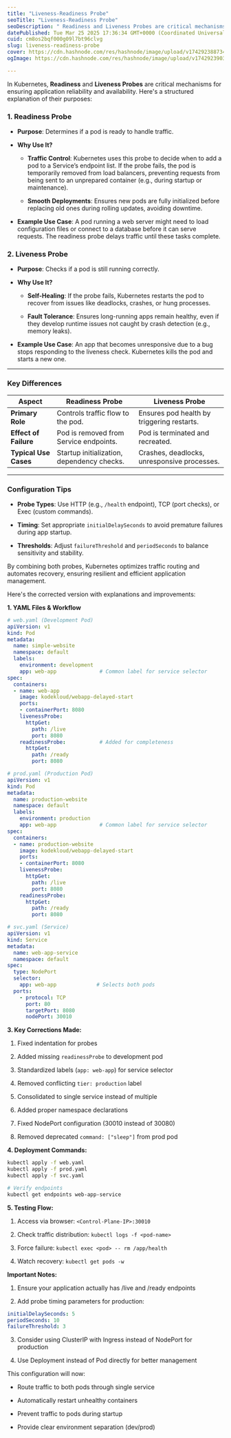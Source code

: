 ```yaml
---
title: "Liveness-Readiness Probe"
seoTitle: "Liveness-Readiness Probe"
seoDescription: " Readiness and Liveness Probes are critical mechanisms for ensuring application reliability and availability."
datePublished: Tue Mar 25 2025 17:36:34 GMT+0000 (Coordinated Universal Time)
cuid: cm8os2bqf000g09l7bt96clvg
slug: liveness-readiness-probe
cover: https://cdn.hashnode.com/res/hashnode/image/upload/v1742923887341/d00d050a-f347-4ead-aabc-15ad996093ab.jpeg
ogImage: https://cdn.hashnode.com/res/hashnode/image/upload/v1742923903012/13675c29-d3ed-4b65-847a-00eac99754e3.jpeg

---
```


In Kubernetes, **Readiness** and **Liveness Probes** are critical mechanisms for ensuring application reliability and availability. Here's a structured explanation of their purposes:

### 1\. **Readiness Probe**

* **Purpose**: Determines if a pod is ready to handle traffic.
    
* **Why Use It?**
    
    * **Traffic Control**: Kubernetes uses this probe to decide when to add a pod to a Service’s endpoint list. If the probe fails, the pod is temporarily removed from load balancers, preventing requests from being sent to an unprepared container (e.g., during startup or maintenance).
        
    * **Smooth Deployments**: Ensures new pods are fully initialized before replacing old ones during rolling updates, avoiding downtime.
        
* **Example Use Case**: A pod running a web server might need to load configuration files or connect to a database before it can serve requests. The readiness probe delays traffic until these tasks complete.
    

### 2\. **Liveness Probe**

* **Purpose**: Checks if a pod is still running correctly.
    
* **Why Use It?**
    
    * **Self-Healing**: If the probe fails, Kubernetes restarts the pod to recover from issues like deadlocks, crashes, or hung processes.
        
    * **Fault Tolerance**: Ensures long-running apps remain healthy, even if they develop runtime issues not caught by crash detection (e.g., memory leaks).
        
* **Example Use Case**: An app that becomes unresponsive due to a bug stops responding to the liveness check. Kubernetes kills the pod and starts a new one.
    

---

### Key Differences

| **Aspect** | **Readiness Probe** | **Liveness Probe** |
| --- | --- | --- |
| **Primary Role** | Controls traffic flow to the pod. | Ensures pod health by triggering restarts. |
| **Effect of Failure** | Pod is removed from Service endpoints. | Pod is terminated and recreated. |
| **Typical Use Cases** | Startup initialization, dependency checks. | Crashes, deadlocks, unresponsive processes. |

---

### Configuration Tips

* **Probe Types**: Use HTTP (e.g., `/health` endpoint), TCP (port checks), or Exec (custom commands).
    
* **Timing**: Set appropriate `initialDelaySeconds` to avoid premature failures during app startup.
    
* **Thresholds**: Adjust `failureThreshold` and `periodSeconds` to balance sensitivity and stability.
    

By combining both probes, Kubernetes optimizes traffic routing and automates recovery, ensuring resilient and efficient application management.

Here's the corrected version with explanations and improvements:

**1\. YAML Files & Workflow**

```yaml
# web.yaml (Development Pod)
apiVersion: v1
kind: Pod
metadata:
  name: simple-website
  namespace: default
  labels:
    environment: development
    app: web-app              # Common label for service selector
spec:
  containers:
  - name: web-app
    image: kodekloud/webapp-delayed-start
    ports:
    - containerPort: 8080
    livenessProbe:
      httpGet:
        path: /live
        port: 8080
    readinessProbe:           # Added for completeness
      httpGet:
        path: /ready
        port: 8080
```

```yaml
# prod.yaml (Production Pod)
apiVersion: v1
kind: Pod
metadata:
  name: production-website
  namespace: default
  labels:
    environment: production
    app: web-app              # Common label for service selector
spec:
  containers:
  - name: production-website
    image: kodekloud/webapp-delayed-start
    ports:
    - containerPort: 8080
    livenessProbe:
      httpGet:
        path: /live
        port: 8080
    readinessProbe:
      httpGet:
        path: /ready
        port: 8080
```

```yaml
# svc.yaml (Service)
apiVersion: v1
kind: Service
metadata:
  name: web-app-service
  namespace: default
spec:
  type: NodePort
  selector:
    app: web-app             # Selects both pods
  ports:
    - protocol: TCP
      port: 80
      targetPort: 8080
      nodePort: 30010
```

**3\. Key Corrections Made:**

1. Fixed indentation for probes
    
2. Added missing `readinessProbe` to development pod
    
3. Standardized labels (`app: web-app`) for service selector
    
4. Removed conflicting `tier: production` label
    
5. Consolidated to single service instead of multiple
    
6. Added proper namespace declarations
    
7. Fixed NodePort configuration (30010 instead of 30080)
    
8. Removed deprecated `command: ["sleep"]` from prod pod
    

**4\. Deployment Commands:**

```bash
kubectl apply -f web.yaml
kubectl apply -f prod.yaml
kubectl apply -f svc.yaml

# Verify endpoints
kubectl get endpoints web-app-service
```

**5\. Testing Flow:**

1. Access via browser: `<Control-Plane-IP>:30010`
    
2. Check traffic distribution: `kubectl logs -f <pod-name>`
    
3. Force failure: `kubectl exec <pod> -- rm /app/health`
    
4. Watch recovery: `kubectl get pods -w`
    

**Important Notes:**

1. Ensure your application actually has /live and /ready endpoints
    
2. Add probe timing parameters for production:
    

```yaml
initialDelaySeconds: 5
periodSeconds: 10
failureThreshold: 3
```

3. Consider using ClusterIP with Ingress instead of NodePort for production
    
4. Use Deployment instead of Pod directly for better management
    

This configuration will now:

* Route traffic to both pods through single service
    
* Automatically restart unhealthy containers
    
* Prevent traffic to pods during startup
    
* Provide clear environment separation (dev/prod)